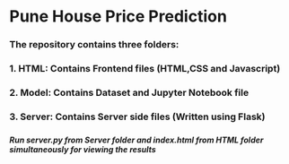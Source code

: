 # Pune House Price Prediction



### The repository contains three folders:
### 1. HTML: Contains Frontend files (HTML,CSS and Javascript)
### 2. Model: Contains Dataset and Jupyter Notebook file
### 3. Server: Contains Server side files (Written using Flask)

###
###
##### Run server.py from Server folder and index.html from HTML folder simultaneously for viewing the results
